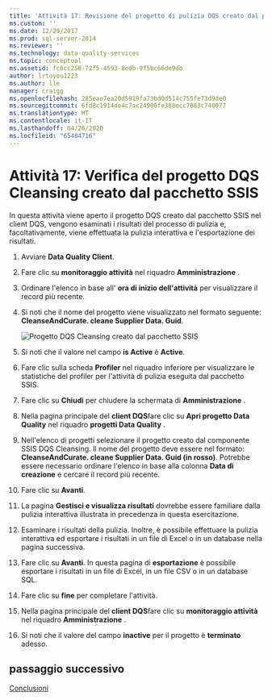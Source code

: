 ```yaml
---
title: 'Attività 17: Revisione del progetto di pulizia DQS creato dal pacchetto SSIS | Microsoft Docs'
ms.custom: ''
ms.date: 12/29/2017
ms.prod: sql-server-2014
ms.reviewer: ''
ms.technology: data-quality-services
ms.topic: conceptual
ms.assetid: fc6cc258-72f5-4593-8edb-9f5bc66de9db
author: lrtoyou1223
ms.author: lle
manager: craigg
ms.openlocfilehash: 285eae7ea20d5919fa73bd0d514c755fe73d9de0
ms.sourcegitcommit: 6fd8c1914de4c7ac24900fe388ecc7883c740077
ms.translationtype: MT
ms.contentlocale: it-IT
ms.lasthandoff: 04/26/2020
ms.locfileid: "65484716"
---
```

# <a name="task-17-reviewing-dqs-cleansing-project-created-by-the-ssis-package"></a>Attività 17: Verifica del progetto DQS Cleansing creato dal pacchetto SSIS
  In questa attività viene aperto il progetto DQS creato dal pacchetto SSIS nel client DQS, vengono esaminati i risultati del processo di pulizia e, facoltativamente, viene effettuata la pulizia interattiva e l'esportazione dei risultati.  
  
1.  Avviare **Data Quality Client**.  
  
2.  Fare clic su **monitoraggio attività** nel riquadro **Amministrazione** .  
  
3.  Ordinare l'elenco in base all' **ora di inizio dell'attività** per visualizzare il record più recente.  
  
4.  Si noti che il nome del progetto viene visualizzato nel formato seguente: **CleanseAndCurate. cleane Supplier Data. Guid**.  
  
     ![Progetto DQS Cleansing creato dal pacchetto SSIS](../../2014/tutorials/media/et-reviewingdqscpcreatedbythessispackage.jpg "Progetto DQS Cleansing creato dal pacchetto SSIS")  
  
5.  Si noti che il valore nel campo **is Active** è **Active**.  
  
6.  Fare clic sulla scheda **Profiler** nel riquadro inferiore per visualizzare le statistiche del profiler per l'attività di pulizia eseguita dal pacchetto SSIS.  
  
7.  Fare clic su **Chiudi** per chiudere la schermata di **Amministrazione** .  
  
8.  Nella pagina principale del **client DQS**fare clic su **Apri progetto Data Quality** nel riquadro **progetti Data Quality** .  
  
9. Nell'elenco di progetti selezionare il progetto creato dal componente SSIS DQS Cleansing. Il nome del progetto deve essere nel formato: **CleanseAndCurate. cleane Supplier Data. Guid (in rosso)**. Potrebbe essere necessario ordinare l'elenco in base alla colonna **Data di creazione** e cercare il record più recente.  
  
10. Fare clic su **Avanti**.  
  
11. La pagina **Gestisci e visualizza risultati** dovrebbe essere familiare dalla pulizia interattiva illustrata in precedenza in questa esercitazione.  
  
12. Esaminare i risultati della pulizia. Inoltre, è possibile effettuare la pulizia interattiva ed esportare i risultati in un file di Excel o in un database nella pagina successiva.  
  
13. Fare clic su **Avanti**. In questa pagina di **esportazione** è possibile esportare i risultati in un file di Excel, in un file CSV o in un database SQL.  
  
14. Fare clic su **fine** per completare l'attività.  
  
15. Nella pagina principale del **client DQS**fare clic su **monitoraggio attività** nel riquadro **Amministrazione** .  
  
16. Si noti che il valore del campo **inactive** per il progetto è **terminato** adesso.  
  
## <a name="next-step"></a>passaggio successivo  
 [Conclusioni](../../2014/tutorials/conclusion.md)  
  
  
